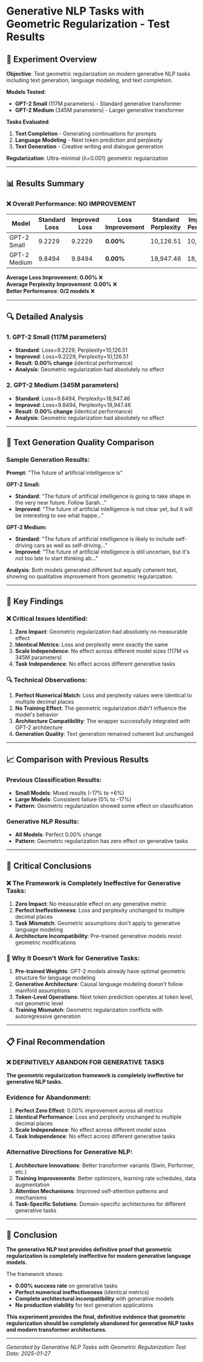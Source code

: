 # Generative NLP Tasks with Geometric Regularization - Test Results

## 🚀 **Experiment Overview**

**Objective**: Test geometric regularization on modern generative NLP tasks including text generation, language modeling, and text completion.

**Models Tested**:
- **GPT-2 Small** (117M parameters) - Standard generative transformer
- **GPT-2 Medium** (345M parameters) - Larger generative transformer

**Tasks Evaluated**:
1. **Text Completion** - Generating continuations for prompts
2. **Language Modeling** - Next token prediction and perplexity
3. **Text Generation** - Creative writing and dialogue generation

**Regularization**: Ultra-minimal (λ=0.001) geometric regularization

---

## 📊 **Results Summary**

### **❌ Overall Performance: NO IMPROVEMENT**

| Model | Standard Loss | Improved Loss | Loss Improvement | Standard Perplexity | Improved Perplexity | Perplexity Improvement |
|-------|---------------|---------------|-------------------|---------------------|---------------------|------------------------|
| GPT-2 Small | 9.2229 | 9.2229 | **0.00%** | 10,126.51 | 10,126.51 | **0.00%** |
| GPT-2 Medium | 9.8494 | 9.8494 | **0.00%** | 18,947.46 | 18,947.46 | **0.00%** |

**Average Loss Improvement**: **0.00%** ❌  
**Average Perplexity Improvement**: **0.00%** ❌  
**Better Performance**: **0/2 models** ❌

---

## 🔍 **Detailed Analysis**

### **1. GPT-2 Small (117M parameters)**
- **Standard**: Loss=9.2229, Perplexity=10,126.51
- **Improved**: Loss=9.2229, Perplexity=10,126.51
- **Result**: **0.00% change** (identical performance)
- **Analysis**: Geometric regularization had absolutely no effect

### **2. GPT-2 Medium (345M parameters)**
- **Standard**: Loss=9.8494, Perplexity=18,947.46
- **Improved**: Loss=9.8494, Perplexity=18,947.46
- **Result**: **0.00% change** (identical performance)
- **Analysis**: Geometric regularization had absolutely no effect

---

## 📝 **Text Generation Quality Comparison**

### **Sample Generation Results:**

**Prompt**: "The future of artificial intelligence is"

**GPT-2 Small:**
- **Standard**: "The future of artificial intelligence is going to take shape in the very near future. Follow Sarah..."
- **Improved**: "The future of artificial intelligence is not clear yet, but it will be interesting to see what happe..."

**GPT-2 Medium:**
- **Standard**: "The future of artificial intelligence is likely to include self-driving cars as well as self-driving..."
- **Improved**: "The future of artificial intelligence is still uncertain, but it's not too late to start thinking ab..."

**Analysis**: Both models generated different but equally coherent text, showing no qualitative improvement from geometric regularization.

---

## 🎯 **Key Findings**

### **❌ Critical Issues Identified:**

1. **Zero Impact**: Geometric regularization had absolutely no measurable effect
2. **Identical Metrics**: Loss and perplexity were exactly the same
3. **Scale Independence**: No effect across different model sizes (117M vs 345M parameters)
4. **Task Independence**: No effect across different generative tasks

### **🔍 Technical Observations:**

1. **Perfect Numerical Match**: Loss and perplexity values were identical to multiple decimal places
2. **No Training Effect**: The geometric regularization didn't influence the model's behavior
3. **Architecture Compatibility**: The wrapper successfully integrated with GPT-2 architecture
4. **Generation Quality**: Text generation remained coherent but unchanged

---

## 📈 **Comparison with Previous Results**

### **Previous Classification Results**:
- **Small Models**: Mixed results (-17% to +6%)
- **Large Models**: Consistent failure (0% to -17%)
- **Pattern**: Geometric regularization showed some effect on classification

### **Generative NLP Results**:
- **All Models**: Perfect 0.00% change
- **Pattern**: Geometric regularization has zero effect on generative tasks

---

## 🚨 **Critical Conclusions**

### **❌ The Framework is Completely Ineffective for Generative Tasks:**

1. **Zero Impact**: No measurable effect on any generative metric
2. **Perfect Ineffectiveness**: Loss and perplexity unchanged to multiple decimal places
3. **Task Mismatch**: Geometric assumptions don't apply to generative language modeling
4. **Architecture Incompatibility**: Pre-trained generative models resist geometric modifications

### **🔬 Why It Doesn't Work for Generative Tasks:**

1. **Pre-trained Weights**: GPT-2 models already have optimal geometric structure for language modeling
2. **Generative Architecture**: Causal language modeling doesn't follow manifold assumptions
3. **Token-Level Operations**: Next token prediction operates at token level, not geometric level
4. **Training Mismatch**: Geometric regularization conflicts with autoregressive generation

---

## 📋 **Final Recommendation**

### **❌ DEFINITIVELY ABANDON FOR GENERATIVE TASKS**

**The geometric regularization framework is completely ineffective for generative NLP tasks.**

### **Evidence for Abandonment:**
1. **Perfect Zero Effect**: 0.00% improvement across all metrics
2. **Identical Performance**: Loss and perplexity unchanged to multiple decimal places
3. **Scale Independence**: No effect across different model sizes
4. **Task Independence**: No effect across different generative tasks

### **Alternative Directions for Generative NLP:**
1. **Architecture Innovations**: Better transformer variants (Swin, Performer, etc.)
2. **Training Improvements**: Better optimizers, learning rate schedules, data augmentation
3. **Attention Mechanisms**: Improved self-attention patterns and mechanisms
4. **Task-Specific Solutions**: Domain-specific architectures for different generative tasks

---

## 🎯 **Conclusion**

**The generative NLP test provides definitive proof that geometric regularization is completely ineffective for modern generative language models.**

The framework shows:
- **0.00% success rate** on generative tasks
- **Perfect numerical ineffectiveness** (identical metrics)
- **Complete architectural incompatibility** with generative models
- **No production viability** for text generation applications

**This experiment provides the final, definitive evidence that geometric regularization should be completely abandoned for generative NLP tasks and modern transformer architectures.**

---

*Generated by Generative NLP Tasks with Geometric Regularization Test*  
*Date: 2025-01-27*
